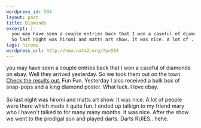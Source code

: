 ```yaml
--- 
wordpress_id: 504
layout: post
title: Diamonds
excerpt: |-
  you may have seen a couple entries back that I won a caseful of diamonds on ebay. Well they arrived yesterday. So we took them out on the town. Check the results out. Fun Fun. Yesterday I also received a bulk box of snap-pops and a king diamond poster. What luck. I love ebay.
  So last night was hiromi and matts art show. It was nice. A lot of ...
tags: hiromi
wordpress_url: http://new.nata2.org/?p=504
---
```

you may have seen a couple entries back that I won a caseful of diamonds on ebay. Well they arrived yesterday. So we took them out on the town. <a href="http://dopeman.org/diamonds/?">Check the results out.</a> Fun Fun. Yesterday I also received a bulk box of snap-pops and a king diamond poster. What luck. I love ebay.<br/><br/>
So last night was hiromi and matts art show. It was nice. A lot of people were there which made it quite fun. I ended up talkign to my friend mary who I haven't talked to for many many months. It was nice. After the show we went to the prodigal son and played darts. Darts RUlES.. hehe. 
